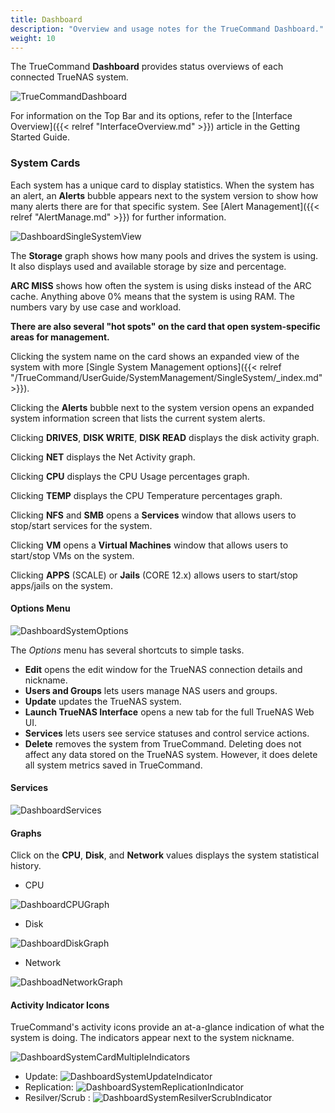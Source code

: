 ```yaml
---
title: Dashboard
description: "Overview and usage notes for the TrueCommand Dashboard."
weight: 10
---
```


The TrueCommand **Dashboard** provides status overviews of each connected TrueNAS system.

![TrueCommandDashboard](/images/TrueCommand/Dashboard/TCDashBoard.png "TrueCommand Dashboard")

For information on the Top Bar and its options, refer to the [Interface Overview]({{< relref "InterfaceOverview.md" >}}) article in the Getting Started Guide.

### System Cards

Each system has a unique card to display statistics.
When the system has an alert, an **Alerts** bubble appears next to the system version to show how many alerts there are for that specific system.
See [Alert Management]({{< relref "AlertManage.md" >}}) for further information.

![DashboardSingleSystemView](/images/TrueCommand/Dashboard/DashboardSingleSystemView.png "Dashboard Single System View")

The **Storage** graph shows how many pools and drives the system is using. It also displays used and available storage by size and percentage.

**ARC MISS** shows how often the system is using disks instead of the ARC cache. Anything above 0% means that the system is using RAM. The numbers vary by use case and workload.

**There are also several "hot spots" on the card that open system-specific areas for management.** 

Clicking the system name on the card shows an expanded view of the system with more [Single System Management options]({{< relref "/TrueCommand/UserGuide/SystemManagement/SingleSystem/_index.md" >}}).

Clicking the **Alerts** bubble next to the system version opens an expanded system information screen that lists the current system alerts.

Clicking **DRIVES**, **DISK WRITE**, **DISK READ** displays the disk activity graph.

Clicking **NET** displays the Net Activity graph.

Clicking **CPU** displays the CPU Usage percentages graph.

Clicking **TEMP** displays the CPU Temperature percentages graph.

Clicking  **NFS** and **SMB** opens a **Services** window that allows users to stop/start services for the system.

Clicking **VM** opens a **Virtual Machines** window that allows users to start/stop VMs on the system.

Clicking **APPS** (SCALE) or **Jails** (CORE 12.x) allows users to start/stop apps/jails on the system.

#### Options Menu

![DashboardSystemOptions](/images/TrueCommand/Dashboard/DashboardSystemOptions202.png "Dashboard System Options")

The *Options* menu has several shortcuts to simple tasks.

* **Edit** opens the edit window for the TrueNAS connection details and nickname.
* **Users and Groups** lets users manage NAS users and groups.
* **Update** updates the TrueNAS system.
* **Launch TrueNAS Interface** opens a new tab for the full TrueNAS Web UI.
* **Services** lets users see service statuses and control service actions.
* **Delete** removes the system from TrueCommand. Deleting does not affect any data stored on the TrueNAS system. However, it does delete all system metrics saved in TrueCommand.

#### Services

![DashboardServices](/images/TrueCommand/Dashboard/DashboardServices.png "Dashboard Services")

#### Graphs

Click on the **CPU**, **Disk**, and **Network** values displays the system statistical history.

+ CPU

![DashboardCPUGraph](/images/TrueCommand/Dashboard/DashboardCPUGraph.png "Dashboard CPU Graph")

+ Disk

![DashboardDiskGraph](/images/TrueCommand/Dashboard/DashboardDiskGraph.png "Dashboard Disk Graph")

+ Network

![DashboadNetworkGraph](/images/TrueCommand/Dashboard/DashboadNetworkGraph.png "Dashboad Network Graph")

#### Activity Indicator Icons

TrueCommand's activity icons provide an at-a-glance indication of what the system is doing. The indicators appear next to the system nickname.

![DashboardSystemCardMultipleIndicators](/images/TrueCommand/Dashboard/TC20MultipleActivityIndicators.png "System Card Multiple Indicators") 

* Update: ![DashboardSystemUpdateIndicator](/images/TrueCommand/Dashboard/TC20UpgradeIndicator.png "System Update")
* Replication: ![DashboardSystemReplicationIndicator](/images/TrueCommand/Dashboard/DashboardSystemReplicationIndicator.png "Replication")
* Resilver/Scrub : ![DashboardSystemResilverScrubIndicator](/images/TrueCommand/Dashboard/TC20ResilverScrubIndicator.png "System Resilver/Scrub")
